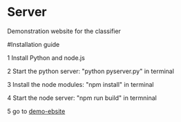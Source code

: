 # Server

Demonstration website for the classifier

#Installation guide

1 Install Python and node.js

2 Start the python server: "python pyserver.py" in terminal

3 Install the node modules: "npm install" in terminal

4 Start the node server: "npm run build" in termninal

5 go to [demo-ebsite](http://localhost:3000)